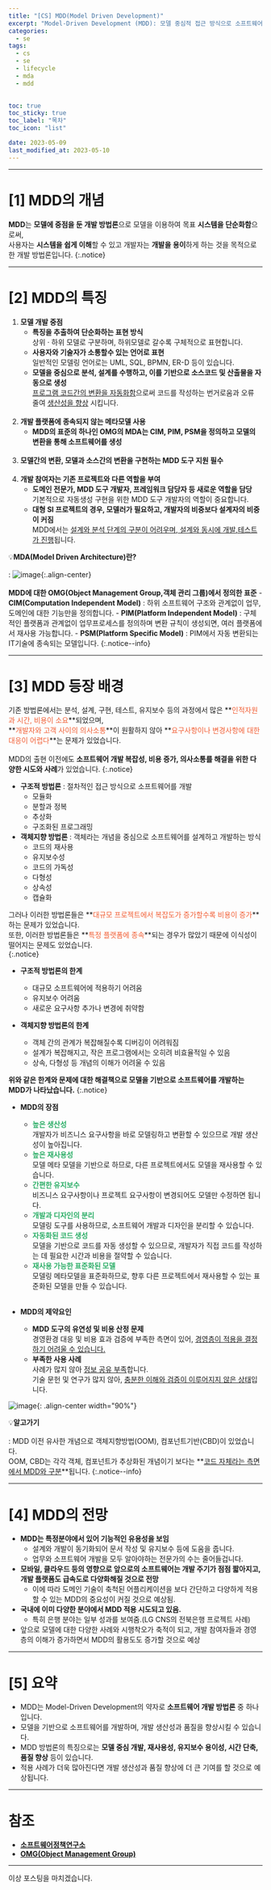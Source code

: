 ```yaml
---
title: "[CS] MDD(Model Driven Development)"
excerpt: "Model-Driven Development (MDD): 모델 중심적 접근 방식으로 소프트웨어 개발 생산성 향상하기"
categories:
  - se
tags:
  - cs
  - se
  - lifecycle
  - mda
  - mdd

  
toc: true
toc_sticky: true
toc_label: "목차"
toc_icon: "list"

date: 2023-05-09
last_modified_at: 2023-05-10
---
```


- - - - - - - - - - - - - - - - - - - - - - - - - - - - - - - - - - - - - - - - - - - - - - - - - - - - - - - - - - - - 
# [1] MDD의 개념

**MDD**는 **모델에 중점을 둔 개발 방법론**으로 모델을 이용하여 목표 **시스템을 단순화함**으로써,<br>
사용자는 **시스템을 쉽게 이해**할 수 있고 개발자는 **개발을 용이**하게 하는 것을 목적으로 한 개발 방법론입니다.
{:.notice}

- - - - - - - - - - - - - - - - - - - - - - - - - - - - - - - - - - - - - - - - - - - - - - - - - - - - - - - - - - - - 
# [2] MDD의 특징

1. **모델 개발 중점**
    - **특징을 추출하여 단순화하는 표현 방식**<br>
        상위 · 하위 모델로 구분하며, 하위모델로 갈수록 구체적으로 표현합니다.
    - **사용자와 기술자가 소통할수 있는 언어로 표현**<br>
        일반적인 모델링 언어로는 UML, SQL, BPMN, ER-D 등이 있습니다.
    - **모델을 중심으로 분석, 설계를 수행하고, 이를 기반으로 소스코드 및 산출물을 자동으로 생성**<br>
        <u>프로그램 코드간의 변환을 자동화함</u>으로써 코드를 작성하는 번거로움과 오류 줄여 <u>생산성을 향상</u> 시킵니다.<br><br>
2. **개발 플랫폼에 종속되지 않는 메타모델 사용**
    - **MDD의 표준의 하나인 OMG의 MDA는 CIM, PIM, PSM을 정의하고 모델의 변환을 통해 소프트웨어를 생성**<br><br>
3. **모델간의 변환, 모델과 소스간의 변환을 구현하는 MDD 도구 지원 필수**<br><br>
4. **개발 참여자는 기존 프로젝트와 다른 역할을 부여**
    - **도메인 전문가, MDD 도구 개발자, 프레임워크 담당자 등 새로운 역할을 담당**<br>
        기본적으로 자동생성 구현을 위한 MDD 도구 개발자의 역할이 중요합니다.
    - **대형 SI 프로젝트의 경우, 모델러가 필요하고, 개발자의 비중보다 설계자의 비중이 커짐**<br>
        MDD에서는 <u>설계와 분석 단계의 구분이 어려우며, 설계와 동시에 개발,테스트가 진행</u>됩니다.


💡**MDA(Model Driven Architecture)란?**<br><br>
 : 
    ![image](https://github.com/kunheelib/kunheelib.github.io/assets/131929869/148bf7d2-8f3f-41c2-843e-6d5bca224a0c){:.align-center}<br><br>
    **MDD에 대한 OMG(Object Management Group,객체 관리 그룹)에서 정의한 표준**
    - **CIM(Computation Independent Model)** : 하위 소프트웨어 구조와 관계없이 업무, 도메인에 대한 기능만을 정의합니다.
    - **PIM(Platform Independent Model)** : 구체적인 플랫폼과 관계없이 업무프로세스를 정의하며 변환 규칙이 생성되면, 여러 플랫폼에서 재사용 가능합니다.
    - **PSM(Platform Specific Model)** : PIM에서 자동 변환되는 IT기술에 종속되는 모델입니다.
{:.notice--info}

- - - - - - - - - - - - - - - - - - - - - - - - - - - - - - - - - - - - - - - - - - - - - - - - - - - - - - - - - - - - 
# [3] MDD 등장 배경

기존 방법론에서는 분석, 설계, 구현, 테스트, 유지보수 등의 과정에서 많은 **<span style="color:#F25E34">인적자원과 시간, 비용이 소요</span>**되었으며,<br>
**<span style="color:#F25E34">개발자와 고객 사이의 의사소통</span>**이 원활하지 않아 **<span style="color:#F25E34">요구사항이나 변경사항에 대한 대응이 어렵다</span>**는 문제가 있었습니다.<br><br>
MDD의 출현 이전에도 **소프트웨어 개발 복잡성, 비용 증가, 의사소통를 해결을 위한 다양한 시도와 사례**가 있었습니다.
{:.notice}

- **구조적 방법론** : 절차적인 접근 방식으로 소프트웨어를 개발
    - 모듈화
    - 분할과 정복
    - 추상화
    - 구조화된 프로그래밍
- **객체지향 방법론** : 객체라는 개념을 중심으로 소프트웨어를 설계하고 개발하는 방식
    - 코드의 재사용
    - 유지보수성
    - 코드의 가독성
    - 다형성
    - 상속성
    - 캡슐화

그러나 이러한 방법론들은 **<span style="color:#F25E34">대규모 프로젝트에서 복잡도가 증가할수록 비용이 증가</span>**하는 문제가 있었습니다.<br>
또한, 이러한 방법론들은 **<span style="color:#F25E34">특정 플랫폼에 종속</span>**되는 경우가 많았기 때문에 이식성이 떨어지는 문제도 있었습니다.<br>
{:.notice}

- **구조적 방법론의 한계**
    - 대규모 소프트웨어에 적용하기 어려움
    - 유지보수 어려움
    - 새로운 요구사항 추가나 변경에 취약함

- **객체지향 방법론의 한계**
    - 객체 간의 관계가 복잡해질수록 디버깅이 어려워짐
    - 설계가 복잡해지고, 작은 프로그램에서는 오히려 비효율적일 수 있음
    - 상속, 다형성 등 개념의 이해가 어려울 수 있음


**위와 같은 한계와 문제에 대한 해결책으로 모델을 기반으로 소프트웨어를 개발하는 MDD가 나타났습니다.**
{:.notice}

- **MDD의 장점**
    - **<span style="color:#2cae67">높은 생산성</span>**<br>
        개발자가 비즈니스 요구사항을 바로 모델링하고 변환할 수 있으므로 개발 생산성이 높아집니다.
    - **<span style="color:#2cae67">높은 재사용성</span>**<br>
        모델 메타 모델을 기반으로 하므로, 다른 프로젝트에서도 모델을 재사용할 수 있습니다.
    - **<span style="color:#2cae67">간편한 유지보수</span>**<br>
        비즈니스 요구사항이나 프로젝트 요구사항이 변경되어도 모델만 수정하면 됩니다.
    - **<span style="color:#2cae67">개발과 디자인의 분리</span>**<br>
        모델링 도구를 사용하므로, 소프트웨어 개발과 디자인을 분리할 수 있습니다.
    - **<span style="color:#2cae67">자동화된 코드 생성</span>**<br>
        모델을 기반으로 코드를 자동 생성할 수 있으므로, 개발자가 직접 코드를 작성하는 데 필요한 시간과 비용을 절약할 수 있습니다.
    - **<span style="color:#2cae67">재사용 가능한 표준화된 모델</span>**<br>
        모델링 메타모델을 표준화하므로, 향후 다른 프로젝트에서 재사용할 수 있는 표준화된 모델을 만들 수 있습니다.
<br><br>

- **MDD의 제약요인**
    - **MDD 도구의 유연성 및 비용 산정 문제**<br>
        경영환경 대응 및 비용 효과 검증에 부족한 측면이 있어, <u>경영층이 적용을 결정하기 어려울 수 있습니다.</u>
    - **부족한 사용 사례**<br>
        사례가 많지 않아 <u>정보 공유 부족</u>합니다.<br>
        기술 문헌 및 연구가 많지 않아, <u>충분한 이해와 검증이 이루어지지 않은 상태</u>입니다.


![image](https://github.com/kunheelib/kunheelib.github.io/assets/131929869/1ef99bd2-d7d3-4e44-80f8-b4690beb1171){: .align-center width="90%"}

💡**알고가기**<br><br>
 : MDD 이전 유사한 개념으로 객체지향방법(OOM), 컴포넌트기반(CBD)이 있었습니다.<br>
OOM, CBD는 각각 객체, 컴포넌트가 추상화된 개념이기 보다는 **<u>코드 자체라는 측면에서 MDD와 구분</u>**됩니다.
{:.notice--info}

- - - - - - - - - - - - - - - - - - - - - - - - - - - - - - - - - - - - - - - - - - - - - - - - - - - - - - - - - - - - 
# [4] MDD의 전망

- **MDD는 특정분야에서 있어 기능적인 유용성을 보임**
    - 설계와 개발이 동기화되어 문서 작성 및 유지보수 등에 도움을 줍니다.
    - 업무와 소프트웨어 개발을 모두 알아야하는 전문가의 수는 줄어들겁니다.
- **모바일, 클라우드 등의 영향으로 앞으로의 소프트웨어는 개발 주기가 점점 짧아지고, 개발 플랫폼도 급속도로 다양화해질 것으로 전망**
    - 이에 따라 도메인 기술이 축척된 어플리케이션을 보다 간단하고 다양하게 적용할 수 있는 MDD의 중요성이 커질 것으로 예상됨.
- **국내에 이미 다양한 분야에서 MDD 적용 시도되고 있음.**
    - 특히 은행 분야는 일부 성과를 보여줌.(LG CNS의 전북은행 프로젝트 사례)
- 앞으로 모델에 대한 다양한 사례와 시행착오가 축적이 되고, 개발 참여자들과 경영층의 이해가 증가하면서 MDD의 활용도도 증가할 것으로 예상

- - - - - - - - - - - - - - - - - - - - - - - - - - - - - - - - - - - - - - - - - - - - - - - - - - - - - - - - - - - - 
# [5] 요약

- MDD는 Model-Driven Development의 약자로 **소프트웨어 개발 방법론** 중 하나입니다.
- 모델을 기반으로 소프트웨어를 개발하며, 개발 생산성과 품질을 향상시킬 수 있습니다.
- MDD 방법론의 특징으로는 **모델 중심 개발, 재사용성, 유지보수 용이성, 시간 단축, 품질 향상** 등이 있습니다.
- 적용 사례가 더욱 많아진다면 개발 생산성과 품질 향상에 더 큰 기여를 할 것으로 예상됩니다.

- - - - - - - - - - - - - - - - - - - - - - - - - - - - - - - - - - - - - - - - - - - - - - - - - - - - - - - - - - - - 
# 참조

- [**소프트웨어정책연구소**](https://spri.kr/posts/view/13314?code=&study_type=&board_type=)
- [**OMG(Object Management Group)**](https://www.omg.org/mda/)

<!--
MDD,RAD,Low-Code

RAD는 개발자 중심
MDD는 비즈니스 중심

<https://modeling-languages.com/low-code-vs-model-driven/>
<https://modeling-languages.com/clarifying-concepts-mbe-vs-mde-vs-mdd-vs-mda/>
-->

- - - - - - - - - - - - - - - - - - - - - - - - - - - - - - - - - - - - - - - - - - - - - - - - - - - - - - - - - - - - 
이상 포스팅을 마치겠습니다.
